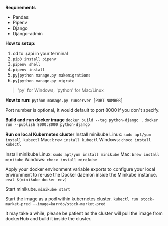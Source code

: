 **Requirements**

- Pandas
- Pipenv
- Django
- Django-admin

**How to setup:**
1. cd to ./api in your terminal
2. `pip3 install pipenv`
3. `pipenv shell`
4. `pipenv install`
5. `py|python manage.py makemigrations`
6. `py|python manage.py migrate`
> 'py' for Windows, 'python' for Mac/Linux

**How to run:**
`python manage.py runserver [PORT NUMBER]`

Port number is optional, it would default to port 8000 if you don't specify.

**Build and run docker image**
`docker build --tag python-django .`
`docker run --publish 8000:8000 python-django`

**Run on local Kubernetes cluster**
Install minikube
Linux:   `sudo apt/yum install kubectl`
Mac:     `brew install kubectl`
Windows: `choco install kubectl`

Install minikube
Linux:   `sudo apt/yum install minikube`
Mac:     `brew install minikube`
Windows: `choco install minikube`

Apply your docker environment variable exports to configure your local environment to re-use the Docker daemon inside the Minikube instance.
`eval $(minikube docker-env)`

Start minikube.
`minikube start`

Start the image as a pod within kubernetes cluster.
`kubectl run stock-market-pred --image=karrdo/stock-market-pred`

It may take a while, please be patient as the cluster will pull the image from dockerHub and build it inside the cluster.